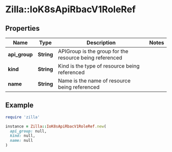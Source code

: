 # Zilla::IoK8sApiRbacV1RoleRef

## Properties

| Name | Type | Description | Notes |
| ---- | ---- | ----------- | ----- |
| **api_group** | **String** | APIGroup is the group for the resource being referenced |  |
| **kind** | **String** | Kind is the type of resource being referenced |  |
| **name** | **String** | Name is the name of resource being referenced |  |

## Example

```ruby
require 'zilla'

instance = Zilla::IoK8sApiRbacV1RoleRef.new(
  api_group: null,
  kind: null,
  name: null
)
```

